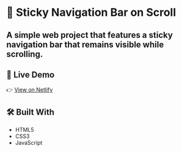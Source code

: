 # 📌 Sticky Navigation Bar on Scroll

A simple web project that features a sticky navigation bar that remains visible while scrolling.  
---

## 🔗 Live Demo

👉 [View on Netlify](https://joyful-kheer-d1ef5a.netlify.app/)


## 🛠️ Built With

- HTML5
- CSS3
- JavaScript
